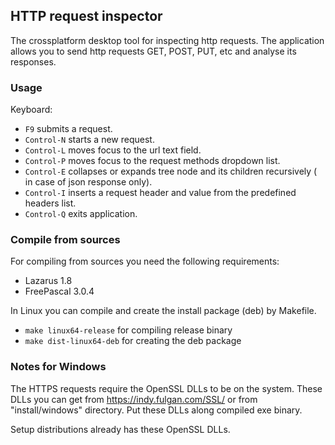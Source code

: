 ## HTTP request inspector

The crossplatform desktop tool for inspecting http requests.
The application allows you to send http requests GET, POST, PUT, etc and
analyse its responses.

### Usage

Keyboard:

* `F9` submits a request.
* `Control-N` starts a new request.
* `Control-L` moves focus to the url text field.
* `Control-P` moves focus to the request methods dropdown list.
* `Control-E` collapses or expands tree node and its children recursively (
  in case of json response only).
* `Control-I` inserts a request header and value from the predefined headers
  list.
* `Control-Q` exits application.

### Compile from sources

For compiling from sources you need the following requirements:
- Lazarus 1.8
- FreePascal 3.0.4

In Linux you can compile and create the install package (deb) by Makefile.
- `make linux64-release` for compiling release binary
- `make dist-linux64-deb` for creating the deb package

### Notes for Windows

The HTTPS requests require the OpenSSL DLLs to be on the system. These DLLs
you can get from https://indy.fulgan.com/SSL/ or from "install/windows"
directory. Put these DLLs along compiled exe binary.

Setup distributions already has these OpenSSL DLLs.
